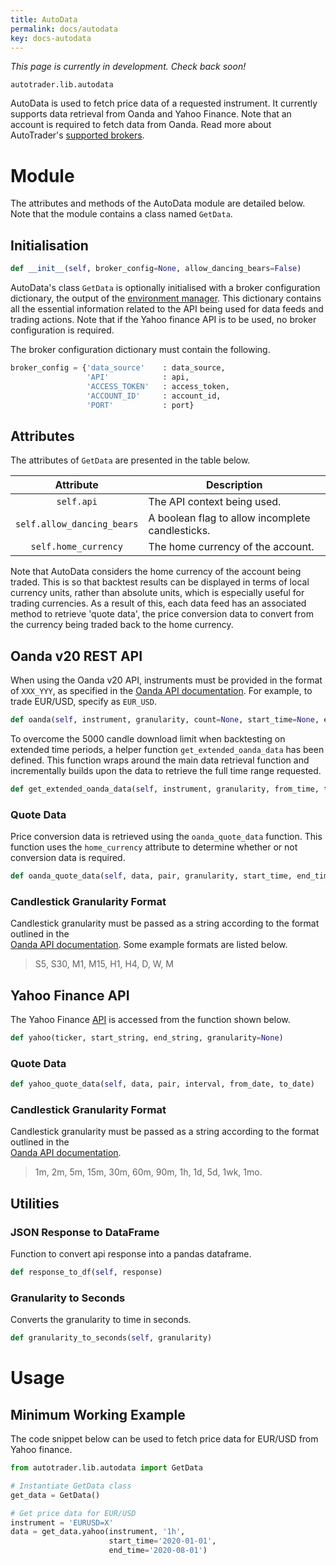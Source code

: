 ```yaml
---
title: AutoData
permalink: docs/autodata
key: docs-autodata
---
```



*This page is currently in development. Check back soon!*


`autotrader.lib.autodata`

AutoData is used to fetch price data of a requested instrument. It currently supports data retrieval
from Oanda and Yahoo Finance. Note that an account is required to fetch data from Oanda. Read more 
about AutoTrader's [supported brokers](brokers).

# Module
The attributes and methods of the AutoData module are detailed below. Note that the module contains a
class named `GetData`.

## Initialisation

```py
def __init__(self, broker_config=None, allow_dancing_bears=False)
```

AutoData's class `GetData` is optionally initialised with a broker configuration dictionary, the output of the 
[environment manager](environment-manager). This dictionary contains all the essential information 
related to the API being used for data feeds and trading actions. Note that if the Yahoo finance 
API is to be used, no broker configuration is required.

The broker configuration dictionary must contain the following.

```py
broker_config = {'data_source'    : data_source,
                 'API'            : api, 
                 'ACCESS_TOKEN'   : access_token, 
                 'ACCOUNT_ID'     : account_id, 
                 'PORT'           : port}
```



## Attributes
The attributes of `GetData` are presented in the table below.

| Attribute | Description |
| :-------: | ----------- |
|   `self.api` | The API context being used. |
| `self.allow_dancing_bears` | A boolean flag to allow incomplete candlesticks. |
| `self.home_currency` | The home currency of the account. |

Note that AutoData considers the home currency of the account being traded. This is so that backtest 
results can be displayed in terms of local currency units, rather than absolute units, which is 
especially useful for trading currencies. As a result of this, each data feed has an associated 
method to retrieve 'quote data', the price conversion data to convert from the currency being traded 
back to the home currency. 


## Oanda v20 REST API

When using the Oanda v20 API, instruments must be provided in the format of `XXX_YYY`, 
as specified in the [Oanda API documentation](https://developer.oanda.com/rest-live-v20/primitives-df/#InstrumentName). 
For example, to trade EUR/USD, specify as `EUR_USD`.

```python
def oanda(self, instrument, granularity, count=None, start_time=None, end_time=None)
```

To overcome the 5000 candle download limit when backtesting on extended time periods, a helper function `get_extended_oanda_data` has
been defined. This function wraps around the main data retrieval function and incrementally builds upon the data to retrieve the
full time range requested.

```py
def get_extended_oanda_data(self, instrument, granularity, from_time, to_time)
```



### Quote Data
Price conversion data is retrieved using the `oanda_quote_data` function. This function uses the `home_currency` attribute to 
determine whether or not conversion data is required.

```py
def oanda_quote_data(self, data, pair, granularity, start_time, end_time)
```


### Candlestick Granularity Format

Candlestick granularity must be passed as a string according to the format outlined in the  
[Oanda API documentation](https://developer.oanda.com/rest-live-v20/instrument-df/). Some
example formats are listed below.

> S5, S30, M1, M15, H1, H4, D, W, M






## Yahoo Finance API
The Yahoo Finance [API](https://pypi.org/project/yfinance/) is accessed from the function shown below.

```python
def yahoo(ticker, start_string, end_string, granularity=None)
```


### Quote Data
```py
def yahoo_quote_data(self, data, pair, interval, from_date, to_date)
```


### Candlestick Granularity Format

Candlestick granularity must be passed as a string according to the format outlined in the  
[Oanda API documentation](https://developer.oanda.com/rest-live-v20/instrument-df/).

> 1m, 2m, 5m, 15m, 30m, 60m, 90m, 1h, 1d, 5d, 1wk, 1mo.





## Utilities

### JSON Response to DataFrame
Function to convert api response into a pandas dataframe.

```py
def response_to_df(self, response)
```



### Granularity to Seconds
Converts the granularity to time in seconds.

```py
def granularity_to_seconds(self, granularity)
```




# Usage

## Minimum Working Example
The code snippet below can be used to fetch price data for EUR/USD from Yahoo finance.

```py
from autotrader.lib.autodata import GetData

# Instantiate GetData class
get_data = GetData()

# Get price data for EUR/USD
instrument = 'EURUSD=X'
data = get_data.yahoo(instrument, '1h', 
                      start_time='2020-01-01', 
                      end_time='2020-08-01')
```